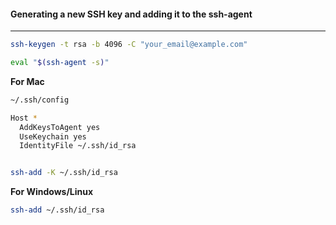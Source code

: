 #### Generating a new SSH key and adding it to the ssh-agent

---

```bash
ssh-keygen -t rsa -b 4096 -C "your_email@example.com"

eval "$(ssh-agent -s)"

```

**For Mac**

```bash
~/.ssh/config

Host *
  AddKeysToAgent yes
  UseKeychain yes
  IdentityFile ~/.ssh/id_rsa


ssh-add -K ~/.ssh/id_rsa
```



**For Windows/Linux**

```bash
ssh-add ~/.ssh/id_rsa
```

